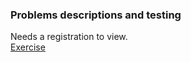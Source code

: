 ### Problems descriptions and testing  

Needs a registration to view.  
[Exercise](https://judge.softuni.org/Contests/3919/LINQ)  

